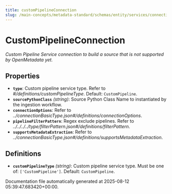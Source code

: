 ```yaml
---
title: customPipelineConnection
slug: /main-concepts/metadata-standard/schemas/entity/services/connections/pipeline/custompipelineconnection
---
```


# CustomPipelineConnection

*Custom Pipeline Service connection to build a source that is not supported by OpenMetadata yet.*

## Properties

- **`type`**: Custom pipeline service type. Refer to *#/definitions/customPipelineType*. Default: `CustomPipeline`.
- **`sourcePythonClass`** *(string)*: Source Python Class Name to instantiated by the ingestion workflow.
- **`connectionOptions`**: Refer to *../connectionBasicType.json#/definitions/connectionOptions*.
- **`pipelineFilterPattern`**: Regex exclude pipelines. Refer to *../../../../type/filterPattern.json#/definitions/filterPattern*.
- **`supportsMetadataExtraction`**: Refer to *../connectionBasicType.json#/definitions/supportsMetadataExtraction*.
## Definitions

- **`customPipelineType`** *(string)*: Custom pipeline service type. Must be one of: `['CustomPipeline']`. Default: `CustomPipeline`.


Documentation file automatically generated at 2025-08-12 05:39:47.683420+00:00.
